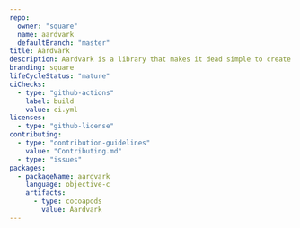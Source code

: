 ```yaml
---
repo:
  owner: "square"
  name: aardvark
  defaultBranch: "master"
title: Aardvark
description: Aardvark is a library that makes it dead simple to create actionable bug reports.
branding: square
lifeCycleStatus: "mature"
ciChecks:
  - type: "github-actions"
    label: build
    value: ci.yml
licenses:
  - type: "github-license"
contributing:
  - type: "contribution-guidelines"
    value: "Contributing.md"
  - type: "issues"
packages:
  - packageName: aardvark
    language: objective-c
    artifacts:
      - type: cocoapods
        value: Aardvark
---
```

